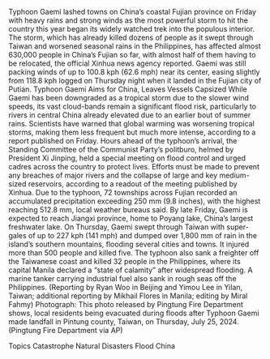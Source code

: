 Typhoon Gaemi lashed towns on China’s coastal Fujian province on Friday with heavy rains and strong winds as the most powerful storm to hit the country this year began its widely watched trek into the populous interior.
The storm, which has already killed dozens of people as it swept through Taiwan and worsened seasonal rains in the Philippines, has affected almost 630,000 people in China’s Fujian so far, with almost half of them having to be relocated, the official Xinhua news agency reported.
Gaemi was still packing winds of up to 100.8 kph (62.6 mph) near its center, easing slightly from 118.8 kph logged on Thursday night when it landed in the Fujian city of Putian.
Typhoon Gaemi Aims for China, Leaves Vessels Capsized
While Gaemi has been downgraded as a tropical storm due to the slower wind speeds, its vast cloud-bands remain a significant flood risk, particularly to rivers in central China already elevated due to an earlier bout of summer rains.
Scientists have warned that global warming was worsening tropical storms, making them less frequent but much more intense, according to a report published on Friday.
Hours ahead of the typhoon’s arrival, the Standing Committee of the Communist Party’s politburo, helmed by President Xi Jinping, held a special meeting on flood control and urged cadres across the country to protect lives.
Efforts must be made to prevent any breaches of major rivers and the collapse of large and key medium-sized reservoirs, according to a readout of the meeting published by Xinhua.
Due to the typhoon, 72 townships across Fujian recorded an accumulated precipitation exceeding 250 mm (9.8 inches), with the highest reaching 512.8 mm, local weather bureaus said.
By late Friday, Gaemi is expected to reach Jiangxi province, home to Poyang lake, China’s largest freshwater lake.
On Thursday, Gaemi swept through Taiwan with super-gales of up to 227 kph (141 mph) and dumped over 1,800 mm of rain in the island’s southern mountains, flooding several cities and towns. It injured more than 500 people and killed five.
The typhoon also sank a freighter off the Taiwanese coast and killed 32 people in the Philippines, where its capital Manila declared a “state of calamity” after widespread flooding. A marine tanker carrying industrial fuel also sank in rough seas off the Philippines.
(Reporting by Ryan Woo in Beijing and Yimou Lee in Yilan, Taiwan; additional reporting by Mikhail Flores in Manila; editing by Miral Fahmy)
Photograph: This photo released by Pingtung Fire Department shows, local residents being evacuated during floods after Typhoon Gaemi made landfall in Pintung county, Taiwan, on Thursday, July 25, 2024. (Pingtung Fire Department via AP)

Topics
Catastrophe
Natural Disasters
Flood
China
